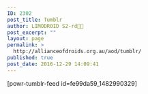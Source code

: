 ```yaml
---
ID: 2302
post_title: Tumblr
author: LIMODROID S2-rd🔭🔬
post_excerpt: ""
layout: page
permalink: >
  http://allianceofdroids.org.au/aod/tumblr/
published: true
post_date: 2016-12-29 14:09:41
---
```

[powr-tumblr-feed id=fe99da59_1482990329]
